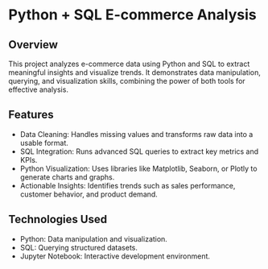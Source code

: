 # Python + SQL E-commerce Analysis

## Overview
This project analyzes e-commerce data using Python and SQL to extract meaningful insights and visualize trends. It demonstrates data manipulation, querying, and visualization skills, combining the power of both tools for effective analysis.

## Features
- Data Cleaning: Handles missing values and transforms raw data into a usable format.
- SQL Integration: Runs advanced SQL queries to extract key metrics and KPIs.
- Python Visualization: Uses libraries like Matplotlib, Seaborn, or Plotly to generate charts and graphs.
- Actionable Insights: Identifies trends such as sales performance, customer behavior, and product demand.

## Technologies Used
- Python: Data manipulation and visualization.
- SQL: Querying structured datasets.
- Jupyter Notebook: Interactive development environment.




